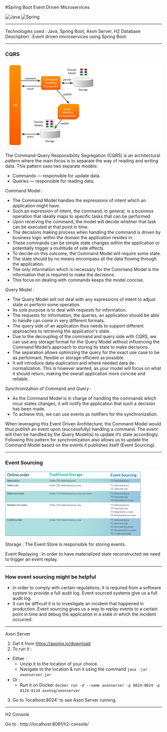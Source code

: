 #Spring Boot Event Driven Microservices

![Java](https://img.shields.io/badge/java-%23ED8B00.svg?style=for-the-badge&logo=java&logoColor=white)
![Spring](https://img.shields.io/badge/spring-%236DB33F.svg?style=for-the-badge&logo=spring&logoColor=white)

---
Technologies used : Java, Spring Boot, Axon Server, H2 Database
Description : Event driven microservices using Spring Boot.

---

<h3>CQRS</h3>

![cqrs](img/cqrs.png)

The Command-Query Responsibility Segregation (CQRS) is an architectural pattern where the main focus is to separate the way of reading and writing data. This pattern uses two separate models:
- Commands — responsible for update data.
- Queries — responsible for reading data.

Command Model : 
- The Command Model handles the expressions of intent which an application might have. 
- Such an expression of intent, the command, in general, is a business operation that ideally maps to specific tasks that can be performed. 
- Upon receiving the command, the model will decide whether that task can be executed at that point in time. 
- The decisions making process when handling the command is driven by business logic within the domain the application resides in. 
- These commands can be simple state changes within the application or potentially trigger a multitude of side effects. 
- To decide on this outcome, the Command Model will require some state. 
- The state should by no means encompass all the data flowing through the application. 
- The only information which is necessary for the Command Model is the information that is required to make the decisions.
- This focus on dealing with commands keeps the model concise.

Query Model :
- The Query Model will not deal with any expressions of intent to adjust state or perform some operation. 
- Its sole purpose is to deal with requests for information. 
- The requests for information, the queries, an application should be able to handle can come in very different formats.
- The query side of an application thus needs to support different approaches to retrieving the application's state. 
- Due to the decoupling of the command and query side with CQRS, we can use any storage format for the Query Model without influencing the Command Model’s approach to storing its state to make decisions.
- The separation allows optimizing the query for the exact use case to be as performant, flexible or storage efficient as possible. 
- It will introduce data duplication and where needed data de-normalization. This is however wanted, as your model will focus on what it should return, making the overall application more concise and reliable.

Synchronization of Command and Query :
- As the Command Model is in charge of handling the commands which incur states changes, it will notify the application that such a decision has been made. 
- To achieve this, we can use events as notifiers for the synchronization.

When leveraging this Event Driven Architecture, the Command Model would thus publish an event upon (successfully) handling a command. 
The event will then be handled by the Query Model(s) to update it’s state accordingly. 
Following this pattern for synchronization also allows us to update the Command Model based on the events it publishes itself (Event Sourcing).

---

<h3>Event Sourcing</h3>

![Event Sourcing](img/eventSourcing.png)

Storage : The Event Store is responsible for storing events. 

Event Replaying : In order to have materialized state reconstructed we need to trigger an event replay. 



--- 

<h3>How event sourcing might be helpful</h3>

- In order to comply with certain regulations, it is required from a software system to provide a full audit log. Event-sourced systems give us a full audit log.
- It can be difficult it is to investigate an incident that happened in production. Event sourcing gives us a way to replay events to a certain point in time and debug the application in a state in which the incident occurred.

---

Axon Server

1. Get it from https://axoniq.io/download
2. To run it :
- Either :
  - Unzip it to the location of your choice.
  - Navigate to the location & run it using the command `java -jar axonserver.jar`
- Or :
  - Run it on Docker `docker run -d --name axonserver -p 8024:8024 -p 8124:8124 axoniq/axonserver`
3. Go to 'localhost:8024' to see Axon Server running.

---

H2 Console

Go to : http://localhost:8081/h2-console/
